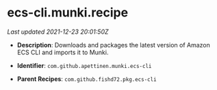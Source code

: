# ecs-cli.munki.recipe

_Last updated 2021-12-23 20:01:50Z_

- **Description**: Downloads and packages the latest version of Amazon ECS CLI and imports it to Munki.

- **Identifier**: `com.github.apettinen.munki.ecs-cli`

- **Parent Recipes**: `com.github.fishd72.pkg.ecs-cli`
